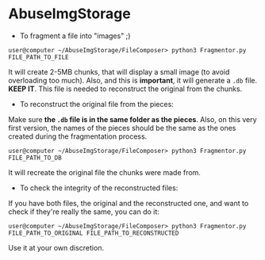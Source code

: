 # AbuseImgStorage

- To fragment a file into "images" ;)

`user@computer ~/AbuseImgStorage/FileComposer> python3 Fragmentor.py FILE_PATH_TO_FILE`

It will create 2-5MB chunks, that will display a small image (to avoid overloading too much). Also, and this is 
**important**, it will generate a ``.db`` file. **KEEP IT**. This file is needed to reconstruct the original from the 
chunks.


- To reconstruct the original file from the pieces: 

Make sure **the `.db` file is in the same folder as the pieces**. 
Also, on this very first version, the names of the pieces should be the same as the ones created during the 
fragmentation process. 

`user@computer ~/AbuseImgStorage/FileComposer> python3 Fragmentor.py FILE_PATH_TO_DB`

It will recreate the original file the chunks were made from.


- To check the integrity of the reconstructed files: 

If you have both files, the original and the reconstructed one, and want to check if they're really
the same, you can do it: 

`user@computer ~/AbuseImgStorage/FileComposer> python3 Fragmentor.py FILE_PATH_TO_ORIGINAL FILE_PATH_TO_RECONSTRUCTED`


Use it at your own discretion.